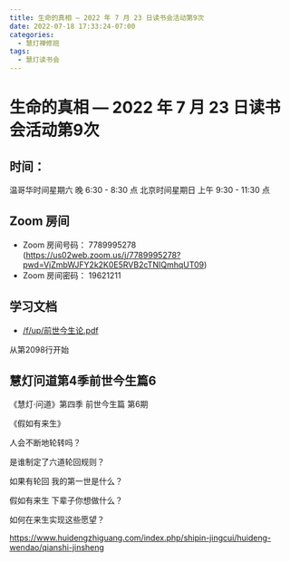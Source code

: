 ```yaml
---
title: 生命的真相 — 2022 年 7 月 23 日读书会活动第9次
date: 2022-07-18 17:33:24-07:00
categories:
  - 慧灯禅修班
tags:
  - 慧灯读书会
---
```

# 生命的真相 — 2022 年 7 月 23 日读书会活动第9次

## 时间：

温哥华时间星期六 晚 6:30 - 8:30 点
北京时间星期日 上午 9:30 - 11:30 点

## Zoom 房间

- Zoom 房间号码： 7789995278 (https://us02web.zoom.us/j/7789995278?pwd=VjZmbWJFY2k2K0E5RVB2cTNIQmhqUT09)
- Zoom 房间密码： 19621211

## 学习文档

- [/f/up/前世今生论.pdf](https://s3.ap-northeast-1.wasabisys.com/hdcx/hdv/f/up/前世今生论.pdf)

从第2098行开始

## 慧灯问道第4季前世今生篇6 

《慧灯·问道》第四季 前世今生篇 第6期

《假如有来生》

人会不断地轮转吗？

是谁制定了六道轮回规则？

如果有轮回 我的第一世是什么？

假如有来生 下辈子你想做什么？

如何在来生实现这些愿望？

<https://www.huidengzhiguang.com/index.php/shipin-jingcui/huideng-wendao/qianshi-jinsheng>